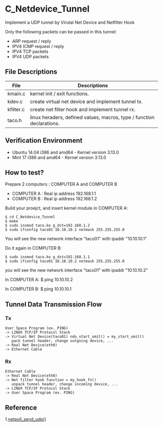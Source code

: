 # C_Netdevice_Tunnel

Implement a UDP tunnel by Virutal Net Device and Netfilter Hook

Only the following packets can be passed in this tunnel:

* ARP request / reply
* IPV4 ICMP request / reply
* IPV4 TCP packets
* IPV4 UDP packets

## File Descriptions

| File        | Descriptions                                                          |
|-------------|-----------------------------------------------------------------------|
| kmain.c     | kernel init / exit functions.                                         |
| kdev.c      | create virtual net device and implement tunnel tx.                    |
| kfilter.c   | create net filter hook and implement tunnel rx.                       |
| taco.h      | linux heraders, defined values, macros, type / function declarations. |
 

## Verification Environment

* Ubuntu 14.04 i386 and amd64 - Kernel version 3.13.0
* Mint 17 i386 and amd64      - Kernel version 3.13.0

## How to test?

Prepare 2 computers : COMPUTER A and COMPUTER B

* COMPUTER A : Real ip address 192.168.1.1
* COMPUTER B : Real ip address 192.168.1.2

Build your proejct, and insert kernel module in COMPUTER A:

    $ cd C_Netdevice_Tunnel
    $ make 
    $ sudo insmod taco.ko g_dst=192.168.1.2
    $ sudo ifconfig taco01 10.10.10.1 netmask 255.255.255.0

You will see the new network interface "taco01" with ipaddr "10.10.10.1"

Do it again in COMPUTER B:

    $ sudo insmod taco.ko g_dst=192.168.1.1
    $ sudo ifconfig taco01 10.10.10.2 netmask 255.255.255.0

you will see the new network interface "taco01" with ipaddr "10.10.10.2"

In COMPUTER A:
    $ ping 10.10.10.2 

In COMPUTER B:
    $ ping 10.10.10.1

## Tunnel Data Transmission Flow

### Tx
    User Space Program (ex. PING) 
    -> LINUX TCP/IP Protocol Stack 
    -> Virtual Net Device(taco01) ndo_start_xmit() = my_start_xmit()
       pack tunnel header, change outgoing device, ...
    -> Real Net Device(eth0) 
    -> Ethernet Cable

### Rx
    Ethernet Cable
    -> Real Net Device(eth0)
    -> Net filter hook function = my_hook_fn()
       unpack tunnel header, change incoming device, ...
    -> LINUX TCP/IP Protocol Stack
    -> User Space Program (ex. PING)


## Reference

1.[netpoll_send_udp()](http://lxr.oss.org.cn/source/net/core/netpoll.c#L431)

